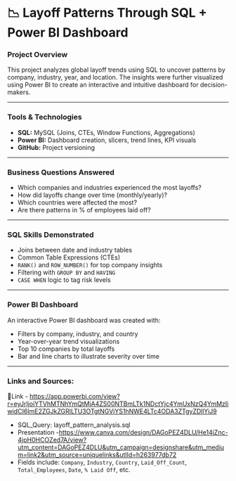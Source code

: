 # 📉 Layoff Patterns Through SQL + Power BI Dashboard

### Project Overview
This project analyzes global layoff trends using SQL to uncover patterns by company, industry, year, and location. The insights were further visualized using Power BI to create an interactive and intuitive dashboard for decision-makers.

---

### Tools & Technologies
- **SQL:** MySQL (Joins, CTEs, Window Functions, Aggregations)
- **Power BI:** Dashboard creation, slicers, trend lines, KPI visuals
- **GitHub:** Project versioning

---

### Business Questions Answered
- Which companies and industries experienced the most layoffs?
- How did layoffs change over time (monthly/yearly)?
- Which countries were affected the most?
- Are there patterns in % of employees laid off?

---

### SQL Skills Demonstrated
- Joins between date and industry tables
- Common Table Expressions (CTEs)
- `RANK()` and `ROW_NUMBER()` for top company insights
- Filtering with `GROUP BY` and `HAVING`
- `CASE WHEN` logic to tag risk levels

---

### Power BI Dashboard
An interactive Power BI dashboard was created with:
- Filters by company, industry, and country
- Year-over-year trend visualizations
- Top 10 companies by total layoffs
- Bar and line charts to illustrate severity over time
  
---

### Links and Sources:
📎Link - https://app.powerbi.com/view?r=eyJrIjoiYTVhMTNhYmQtMjA4ZS00NTBmLTk1NDctYjc4YmUxNzQ4YmMzIiwidCI6ImE2ZGJkZGRlLTU3OTgtNGViYS1hNWE4LTc4ODA3ZTgyZDllYiJ9
- SQL_Query: layoff_pattern_analysis.sql
- Presentation -https://www.canva.com/design/DAGoPEZ4DLU/He14iZnc-4jpH0HCOZed7A/view?utm_content=DAGoPEZ4DLU&utm_campaign=designshare&utm_medium=link2&utm_source=uniquelinks&utlId=h263977db72
- Fields include: `Company`, `Industry`, `Country`, `Laid_Off_Count`, `Total_Employees`, `Date`, `% Laid Off`, etc.
